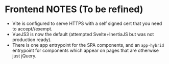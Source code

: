 # Frontend NOTES (To be refined)

- Vite is configured to serve HTTPS with a self signed cert that you need to accept//exempt.
- VueJS3 is now the default (attempted Svelte+InertiaJS but was not production ready).
- There is one app entrypoint for the SPA components, and an `app-hybrid` entrypoint for components which appear on pages
  that are otherwise just jQuery.



